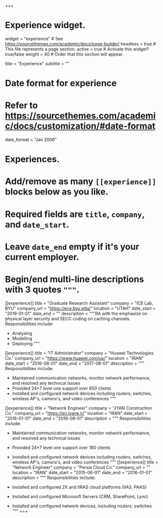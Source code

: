 +++
# Experience widget.
widget = "experience"  # See https://sourcethemes.com/academic/docs/page-builder/
headless = true  # This file represents a page section.
active = true  # Activate this widget? true/false
weight = 40  # Order that this section will appear.

title = "Experience"
subtitle = ""

# Date format for experience
#   Refer to https://sourcethemes.com/academic/docs/customization/#date-format
date_format = "Jan 2006"

# Experiences.
#   Add/remove as many `[[experience]]` blocks below as you like.
#   Required fields are `title`, `company`, and `date_start`.
#   Leave `date_end` empty if it's your current employer.
#   Begin/end multi-line descriptions with 3 quotes `"""`.
[[experience]]
  title = "Graduate Research Assistant"
  company = "ICE Lab, BYU"
  company_url = "https://ece.byu.edu/"
  location = "UTAH"
  date_start = "2019-01-01"
  date_end = ""
  description = """RA with the emphasize on physical layer security and SECC coding on caching channels.
  Responsibilities include:
  
  * Analysing
  * Modelling
  * Deploying
  """

[[experience]]
  title = "IT Administrator"
  company = "Huawei Technologies Co."
  company_url = "https://www.huawei.com/us/"
  location = "IRAN"
  date_start = "2016-08-01"
  date_end = "2017-08-01"
  description = """ Responsibilities include:
  
  * Maintained communication networks, monitor network performance, and resolved any technical issues
  * Provided 24*7 level one support over 850 clients
  * Installed and configured network devices including routers, switches, wireless AP's, camera's, and video conferences
  """

[[experience]]
  title = "Network Engineer"
  company = "JYAN Construction Co."
  company_url = "https://en.jyane.ir/"
  location = "IRAN"
  date_start = "2016-01-01"
  date_end = "2016-08-01"
  description = """ Responsibilities include:
  
  * Maintained communication networks, monitor network performance, and resolved any technical issues
  * Provided 24*7 level one support over 180 clients
  * Installed and configured network devices including routers, switches, wireless AP's, camera's, and video conferences
  """
[[experience]]
  title = "Network Engineer"
  company = "Persia Cloud Co."
  company_url = ""
  location = "IRAN"
  date_start = "2015-06-01"
  date_end = "2016-01-01"
  description = """ Responsibilities include:
  
  * Installed and configured 2X and IIRAS cloud platforms (IIAS, PAAS)
  * Installed and configured Microsoft Servers (CRM, SharePoint, Lync)
  * Installed and configured network devices, including routers, switches
  """
+++
